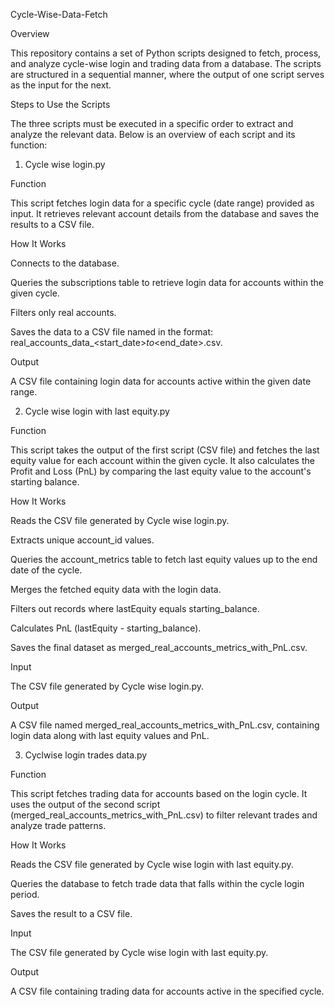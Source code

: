 Cycle-Wise-Data-Fetch

Overview

This repository contains a set of Python scripts designed to fetch, process, and analyze cycle-wise login and trading data from a database. The scripts are structured in a sequential manner, where the output of one script serves as the input for the next.

Steps to Use the Scripts

The three scripts must be executed in a specific order to extract and analyze the relevant data. Below is an overview of each script and its function:

1. Cycle wise login.py

Function

This script fetches login data for a specific cycle (date range) provided as input. It retrieves relevant account details from the database and saves the results to a CSV file.

How It Works

Connects to the database.

Queries the subscriptions table to retrieve login data for accounts within the given cycle.

Filters only real accounts.

Saves the data to a CSV file named in the format: real_accounts_data_<start_date>_to_<end_date>.csv.

Output

A CSV file containing login data for accounts active within the given date range.

2. Cycle wise login with last equity.py

Function

This script takes the output of the first script (CSV file) and fetches the last equity value for each account within the given cycle. It also calculates the Profit and Loss (PnL) by comparing the last equity value to the account's starting balance.

How It Works

Reads the CSV file generated by Cycle wise login.py.

Extracts unique account_id values.

Queries the account_metrics table to fetch last equity values up to the end date of the cycle.

Merges the fetched equity data with the login data.

Filters out records where lastEquity equals starting_balance.

Calculates PnL (lastEquity - starting_balance).

Saves the final dataset as merged_real_accounts_metrics_with_PnL.csv.

Input

The CSV file generated by Cycle wise login.py.

Output

A CSV file named merged_real_accounts_metrics_with_PnL.csv, containing login data along with last equity values and PnL.

3. Cyclwise login trades data.py

Function

This script fetches trading data for accounts based on the login cycle. It uses the output of the second script (merged_real_accounts_metrics_with_PnL.csv) to filter relevant trades and analyze trade patterns.

How It Works

Reads the CSV file generated by Cycle wise login with last equity.py.

Queries the database to fetch trade data that falls within the cycle login period.

Saves the result to a CSV file.

Input

The CSV file generated by Cycle wise login with last equity.py.

Output

A CSV file containing trading data for accounts active in the specified cycle.
